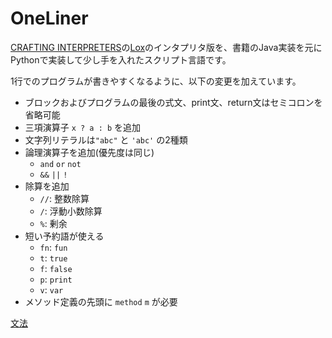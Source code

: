 # OneLiner

[CRAFTING INTERPRETERS](https://craftinginterpreters.com)の[Lox](https://craftinginterpreters.com/the-lox-language.html)のインタプリタ版を、書籍のJava実装を元にPythonで実装して少し手を入れたスクリプト言語です。

1行でのプログラムが書きやすくなるように、以下の変更を加えています。

- ブロックおよびプログラムの最後の式文、print文、return文はセミコロンを省略可能
- 三項演算子 `x ? a : b` を追加
- 文字列リテラルは`"abc"` と `'abc'` の2種類
- 論理演算子を追加(優先度は同じ)
  - `and` `or` `not`
  - `&&` `||` `!`
- 除算を追加
  - `//`: 整数除算
  - `/`: 浮動小数除算
  - `%`: 剰余
- 短い予約語が使える
  - `fn`: `fun`
  - `t`: `true`
  - `f`: `false`
  - `p`: `print`
  - `v`: `var`
- メソッド定義の先頭に `method` `m` が必要

[文法](./grammar.md)